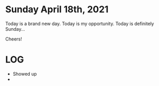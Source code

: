 # Sunday April 18th, 2021

Today is a brand new day.
Today is my opportunity.
Today is definitely Sunday...

Cheers!

# LOG
+ Showed up
+ 
